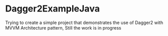 # Dagger2ExampleJava
Trying to create a simple project that demonstrates the use of Dagger2 with MVVM Architecture pattern,
Still the work is in progress

